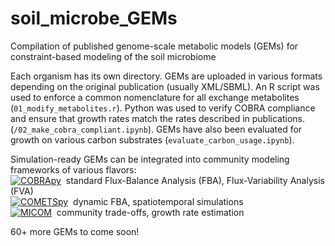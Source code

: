 # soil_microbe_GEMs
Compilation of published genome-scale metabolic models (GEMs) for constraint-based modeling of the soil microbiome

Each organism has its own directory. GEMs are uploaded in various formats depending on the original publication (usually XML/SBML). An R script was used to enforce a common nomenclature for all exchange metabolites (`01_modify_metabolites.r`). Python was used to verify COBRA compliance and ensure that growth rates match the rates described in publications. (`/02_make_cobra_compliant.ipynb`). GEMs have also been evaluated for growth on various carbon substrates (`evaluate_carbon_usage.ipynb`). 

Simulation-ready GEMs can be integrated into community modeling frameworks of various flavors:<br>
    [![COBRApy](https://img.shields.io/badge/-COBRApy-028?&logo=GitHub)](https://github.com/opencobra/cobrapy)&nbsp; standard Flux-Balance Analysis (FBA), Flux-Variability Analysis (FVA) 
<br>
    [![COMETSpy](https://img.shields.io/badge/-COMETSpy-028?&logo=GitHub)](https://github.com/segrelab/cometspy)&nbsp; dynamic FBA, spatiotemporal simulations
<br>
    [![MICOM](https://img.shields.io/badge/-MICOM-028?&logo=GitHub)](https://github.com/micom-dev)&nbsp; community trade-offs, growth rate estimation

60+ more GEMs to come soon!
